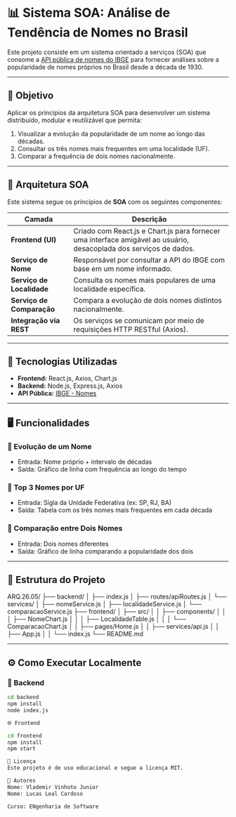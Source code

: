 # 📊 Sistema SOA: Análise de Tendência de Nomes no Brasil

Este projeto consiste em um sistema orientado a serviços (SOA) que consome a [API pública de nomes do IBGE](https://servicodados.ibge.gov.br/api/docs/nomes) para fornecer análises sobre a popularidade de nomes próprios no Brasil desde a década de 1930.

---

## 🎯 Objetivo

Aplicar os princípios da arquitetura SOA para desenvolver um sistema distribuído, modular e reutilizável que permita:

1. Visualizar a evolução da popularidade de um nome ao longo das décadas.
2. Consultar os três nomes mais frequentes em uma localidade (UF).
3. Comparar a frequência de dois nomes nacionalmente.

---

## 🧱 Arquitetura SOA

Este sistema segue os princípios de **SOA** com os seguintes componentes:

| Camada        | Descrição |
|---------------|-----------|
| **Frontend (UI)** | Criado com React.js e Chart.js para fornecer uma interface amigável ao usuário, desacoplada dos serviços de dados. |
| **Serviço de Nome** | Responsável por consultar a API do IBGE com base em um nome informado. |
| **Serviço de Localidade** | Consulta os nomes mais populares de uma localidade específica. |
| **Serviço de Comparação** | Compara a evolução de dois nomes distintos nacionalmente. |
| **Integração via REST** | Os serviços se comunicam por meio de requisições HTTP RESTful (Axios). |

---

## 🚀 Tecnologias Utilizadas

- **Frontend:** React.js, Axios, Chart.js
- **Backend:** Node.js, Express.js, Axios
- **API Pública:** [IBGE - Nomes](https://servicodados.ibge.gov.br/api/docs/nomes)

---

## 🖥️ Funcionalidades

### 🔹 Evolução de um Nome
- Entrada: Nome próprio + intervalo de décadas
- Saída: Gráfico de linha com frequência ao longo do tempo

### 🔹 Top 3 Nomes por UF
- Entrada: Sigla da Unidade Federativa (ex: SP, RJ, BA)
- Saída: Tabela com os três nomes mais frequentes em cada década

### 🔹 Comparação entre Dois Nomes
- Entrada: Dois nomes diferentes
- Saída: Gráfico de linha comparando a popularidade dos dois

---

## 📂 Estrutura do Projeto

ARQ.26.05/
├── backend/
│ ├── index.js
│ ├── routes/apiRoutes.js
│ └── services/
│ ├── nomeService.js
│ ├── localidadeService.js
│ └── comparacaoService.js
├── frontend/
│ ├── src/
│ │ ├── components/
│ │ │ ├── NomeChart.js
│ │ │ ├── LocalidadeTable.js
│ │ │ └── ComparacaoChart.js
│ │ ├── pages/Home.js
│ │ ├── services/api.js
│ │ ├── App.js
│ │ └── index.js
└── README.md


---

## ⚙️ Como Executar Localmente

### 🔧 Backend

```bash
cd backend
npm install
node index.js

🌐 Frontend

cd frontend
npm install
npm start

🧾 Licença
Este projeto é de uso educacional e segue a licença MIT.

👥 Autores
Nome: Vlademir Vinhoto Junior
Nome: Lucas Leal Cardoso

Curso: ENgenharia de Software
